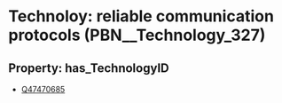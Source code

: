 # Technoloy: __reliable communication protocols__ (PBN__Technology_327)

## Property: has_TechnologyID

* [Q47470685](Q47470685)

